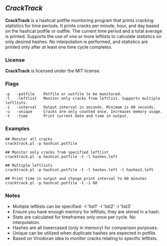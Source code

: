## *CrackTrack* ##

**CrackTrack** is a hashcat potfile monitoring program that prints cracking statistics for time periods. It prints cracks per minute, hour, and day based on the hashcat potfile or outfile. The current time period and a total average is printed. Supports the use of one or more leftlists to calculate statistics on only desired hashes. No interpolation is performed, and statistics are printed only after at least one time cycle completes.

### License ###

**CrackTrack** is licensed under the MIT license.

### Flags ###
```
-p   -potfile    Potfile or outfile to be monitored.
-l   -leftlist   Monitor only cracks from leftlist. Supports multiple leftlists.
-i   -interval   Output interval in seconds. Minimum is 60 seconds.
-u   -unique     Cracks are only counted once. Increases memory usage.
-t   -time       Print current date and time in output.
```
### Examples ###
```
## Monitor all cracks
cracktrack.pl -p hashcat.potfile

## Monitor only cracks from specified leftlist
cracktrack.pl -p hashcat.potfile -t -l hashes.left

## Multiple leftlists
cracktrack.pl -p hashcat.potfile -t -l hashes.left -l hashes2.left

## Print time in output and change print interval to 60 minutes
cracktrack.pl -p hashcat.potfile -t -i 60
```

### Notes ###
* Multiple leftlists can be specified: -l 'list1' -l 'list2' -l 'list3'
* Ensure you have enough memory for leftlists, they are stored in a hash.
* Stats are calculated for timeframes only once per cycle. No interpolation.
* Hashes are all lowercased (only in memory) for comparison purposes.
* Unique can be utilized when duplicate hashes are expected in potfile.
* Based on Virodoran idea to monitor cracks relating to specific leftlists.
